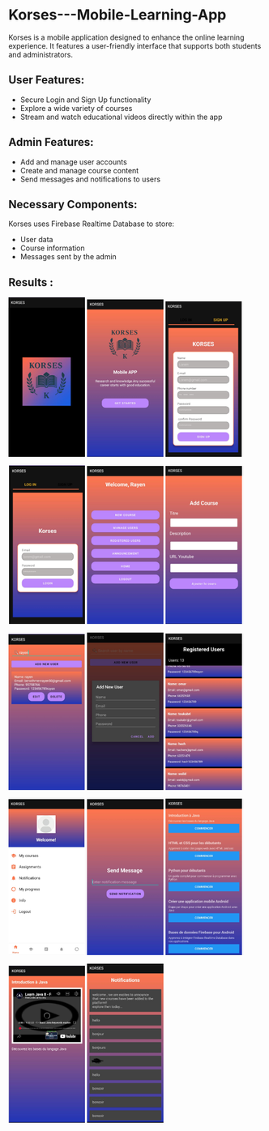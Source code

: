 # Korses---Mobile-Learning-App
Korses is a mobile application designed to enhance the online learning experience. It features a user-friendly interface that supports both students and administrators.     

## User Features:
- Secure Login and Sign Up functionality    
- Explore a wide variety of courses    
- Stream and watch educational videos directly within the app    

## Admin Features:
- Add and manage user accounts   
- Create and manage course content   
- Send messages and notifications to users          

## Necessary Components:
Korses uses Firebase Realtime Database to store:     
- User data     
- Course information  
- Messages sent by the admin  
## Results : 
<p float="left">
  <img src="screenshot/Capture d’écran 2025-05-30 025942.png" width="30%" />
  <img src="screenshot/Capture d’écran 2025-05-30 030045.png" width="30%" />
  <img src="screenshot/Capture d’écran 2025-05-30 030111.png" width="30%" />
</p>
<p float="left">
  <img src="screenshot/Capture d’écran 2025-05-30 030133.png" width="30%" />
  <img src="screenshot/Capture d’écran 2025-05-30 030156.png" width="30%" />
  <img src="screenshot/Capture d’écran 2025-05-30 030216.png" width="30%" />
</p>
<p float="left">
  <img src="screenshot/Capture d’écran 2025-05-30 030246.png" width="30%" />
  <img src="screenshot/Capture d’écran 2025-05-30 030351.png" width="30%" />
  <img src="screenshot/Capture d’écran 2025-05-30 030450.png" width="30%" />
</p>
<p float="left">
  <img src="screenshot/Capture d’écran 2025-05-30 030523.png" width="30%" />
  <img src="screenshot/Capture d’écran 2025-05-30 030551.png" width="30%" />
  <img src="screenshot/Capture d’écran 2025-05-30 030619.png" width="30%" />
</p>
<p float="left">
  <img src="screenshot/Capture d’écran 2025-05-30 030742.png" width="30%%" />
  <img src="screenshot/Capture d’écran 2025-05-30 030809.png" width="30%" />
</p>
